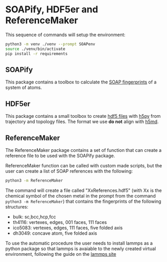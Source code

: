 # SOAPify, HDF5er and ReferenceMaker

This sequence of commands will setup the environment:

```bash
python3 -m venv ./venv --prompt SOAPenv
source ./venv/bin/activate
pip install -r requirements
```

## SOAPify

This package contains a toolbox to calculate the [SOAP fingerprints](https://doi.org/10.1103/PhysRevB.87.184115) of a system of atoms.

## HDF5er

This package contains a small toolbox to create [hdf5 files](https://www.hdfgroup.org/) with [h5py](https://www.h5py.org/) from trajectory and topology files. The format we use **do not** align with [h5md](https://www.nongnu.org/h5md/h5md.html).

## ReferenceMaker

The ReferenceMaker package contains a set of function that can create a reference file to be used with the SOAPify package.

ReferenceMaker function can be called with custom made scripts, but the user can create a list of SOAP references with the following:

```bash
python3 -m ReferenceMaker
```

The command will create a file called "XxReferences.hdf5" (with Xx is the chemical symbol of the chosen metal in the prompt from the command `python3 -m ReferenceMaker`) that contains the fingerprints of the following structures:

- bulk: sc,bcc,hcp,fcc
- th4116: vertexes, edges, 001 faces, 111 faces
- ico5083: vertexes, edges, 111 faces, five folded axis
- dh3049: concave atom, five folded axis

To use the automatic procedure the user needs to install lammps as a python package so that lammps is avaiable to the newly created virtual environment, following the guide on the [lammps site](https://docs.lammps.org/Python_install.html)
